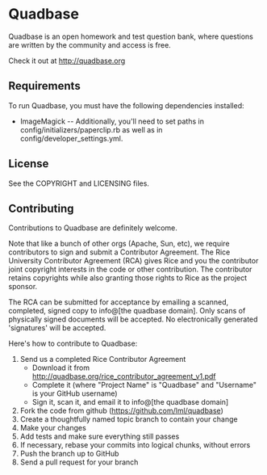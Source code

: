 <!-- Copyright 2011-2012 Rice University. Licensed under the Affero General Public 
     License version 3 or later.  See the COPYRIGHT file for details. -->

Quadbase
========

Quadbase is an open homework and test question bank, where questions are written 
by the community and access is free.  

Check it out at http://quadbase.org

Requirements
------------

To run Quadbase, you must have the following dependencies installed:

 * ImageMagick
     -- Additionally, you'll need to set paths in config/initializers/paperclip.rb
        as well as in config/developer_settings.yml.
        
        
License
-------

See the COPYRIGHT and LICENSING files.

Contributing
------------

Contributions to Quadbase are definitely welcome.  

Note that like a bunch of other orgs (Apache, Sun, etc), we require contributors
to sign and submit a Contributor Agreement.  The Rice University Contributor Agreement
(RCA) gives Rice and you the contributor joint copyright interests in the code or
other contribution.  The contributor retains copyrights while also granting those 
rights to Rice as the project sponsor.   

The RCA can be submitted for acceptance by emailing a scanned, completed, signed copy
to info@[the quadbase domain].  Only scans of physically signed documents will be accepted.
No electronically generated 'signatures' will be accepted.

Here's how to contribute to Quadbase:  

1. Send us a completed Rice Contributor Agreement
   * Download it from http://quadbase.org/rice_contributor_agreement_v1.pdf
   * Complete it (where "Project Name" is "Quadbase" and "Username" is your GitHub username)
   * Sign it, scan it, and email it to info@[the quadbase domain]
1. Fork the code from github (https://github.com/lml/quadbase)
2. Create a thoughtfully named topic branch to contain your change
3. Make your changes
4. Add tests and make sure everything still passes
5. If necessary, rebase your commits into logical chunks, without errors
6. Push the branch up to GitHub
7. Send a pull request for your branch

        


